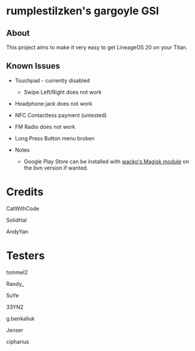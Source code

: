 # rumplestilzken's gargoyle GSI

## About
This project aims to make it very easy to get LineageOS 20 on your Titan.

## Known Issues

* Touchpad - currently disabled

  * Swipe Left/Right does not work
  
* Headphone jack does not work
* NFC Contactless payment (untested)
* FM Radio does not work
* Long Press Button menu broken

* Notes
  * Google Play Store can be installed with [wacko's Magisk module](https://github.com/wacko1805/MagiskGapps) on the bvn version if wanted.
  
# Credits

CatWithCode

SolidHal

AndyYan

# Testers

tommel2

Randy_

SuYe

33YN2

g.benkaliuk

Jenser

cipharius
  

